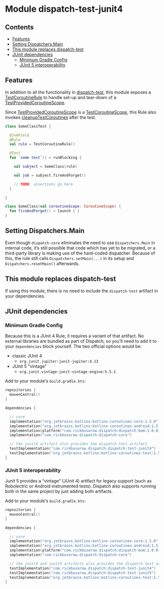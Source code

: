 # Module dispatch-test-junit4

## Contents

<!--- TOC -->

* [Features](#features)
* [Setting Dispatchers.Main](#setting-dispatchersmain)
* [This module replaces dispatch-test](#this-module-replaces-dispatch-test)
* [JUnit dependencies](#junit-dependencies)
  * [Minimum Gradle Config](#minimum-gradle-config)
  * [JUnit 5 interoperability](#junit-5-interoperability)

<!--- END -->

## Features

In addition to all the functionality in [dispatch-test], this module exposes a [TestCoroutineRule]
to handle set-up and tear-down of a [TestProvidedCoroutineScope].

Since [TestProvidedCoroutineScope] is a [TestCoroutineScope], this Rule also
invokes [cleanupTestCoroutines][cleanupTestCoroutines] after the test.

``` kotlin
class SomeClassTest {

  @JvmField
  @Rule
  val rule = TestCoroutineRule()

  @Test
  fun `some test`() = runBlocking {

    val subject = SomeClass(rule)

    val job = subject.fireAndForget()

    // TODO: assertions go here
  }

}

class SomeClass(val coroutineScope: CoroutineScope) {
  fun fireAndForget() = launch { }
}
```

## Setting Dispatchers.Main

Even though `dispatch-core` eliminates the need to use `Dispatchers.Main` in internal code, it’s
still possible that code which has yet to be migrated, or a third-party library is making use of the
hard-coded dispatcher. Because of this, the rule still calls `Dispatchers.setMain(...)` in its setup
and `Dispatchers.resetMain()` afterwards.

## This module replaces dispatch-test

If using this module, there is no need to include the `dispatch-test` artifact in your dependencies.

## JUnit dependencies

### Minimum Gradle Config

Because this is a JUnit 4 Rule, it requires a variant of that artifact. No external libraries are
bundled as part of Dispatch, so you’ll need to add it to your `dependencies` block yourself. The two
official options would be:

- classic JUnit 4
  - `org.junit.jupiter:junit-jupiter:4.13`
- JUnit 5 "vintage"
  - `org.junit.vintage:junit-vintage-engine:5.5.1`

Add to your module's `build.gradle.kts`:

``` kotlin
repositories {
  mavenCentral()
}

dependencies {

  // core
  implementation("org.jetbrains.kotlinx:kotlinx-coroutines-core:1.5.0")
  implementation("org.jetbrains.kotlinx:kotlinx-coroutines-android:1.5.0")
  implementation(platform("com.rickbusarow.dispatch:dispatch-bom:1.0.0-beta10"))
  implementation("com.rickbusarow.dispatch:dispatch-core")

  // the junit4 artifact also provides the dispatch-test artifact
  testImplementation("com.rickbusarow.dispatch:dispatch-test-junit4")
  testImplementation("org.jetbrains.kotlinx:kotlinx-coroutines-test:1.5.0")
}
```

### JUnit 5 interoperability

Junit 5 provides a “vintage” (JUnit 4) artifact for legacy support (such as Robolectric or Android
instrumented tests). Dispatch also supports running both in the same project by just adding both
artifacts.

Add to your module's `build.gradle.kts`:

``` kotlin
repositories {
  mavenCentral()
}

dependencies {

  // core
  implementation("org.jetbrains.kotlinx:kotlinx-coroutines-core:1.5.0")
  implementation("org.jetbrains.kotlinx:kotlinx-coroutines-android:1.5.0")
  implementation(platform("com.rickbusarow.dispatch:dispatch-bom:1.0.0-beta10"))
  implementation("com.rickbusarow.dispatch:dispatch-core")

  // the junit4 and junit5 artifacts also provides the dispatch-test artifact
  testImplementation("com.rickbusarow.dispatch:dispatch-test-junit4")
  testImplementation("com.rickbusarow.dispatch:dispatch-test-junit5")
  testImplementation("org.jetbrains.kotlinx:kotlinx-coroutines-test:1.5.0")
}
```

[TestProvidedCoroutineScope]: https://rbusarow.github.io/Dispatch/api/dispatch-test/dispatch.test/-test-provided-coroutine-scope/index.html

[cleanupTestCoroutines]: https://rbusarow.github.io/Dispatch/api/dispatch-test/dispatch.test/-test-provided-coroutine-scope/index.html#kotlinx.coroutines.test/TestCoroutineScope/cleanupTestCoroutines/#/PointingToDeclaration/

[TestCoroutineRule]: https://rbusarow.github.io/Dispatch/api/dispatch-test-junit4/dispatch.test/-test-coroutine-rule/index.html

[dispatch-test]: https://rbusarow.github.io/Dispatch/api/dispatch-test/dispatch.test/index.html

[TestCoroutineScope]: https://kotlin.github.io/kotlinx.coroutines/kotlinx-coroutines-test/kotlinx.coroutines.test/-test-coroutine-scope/index.html
